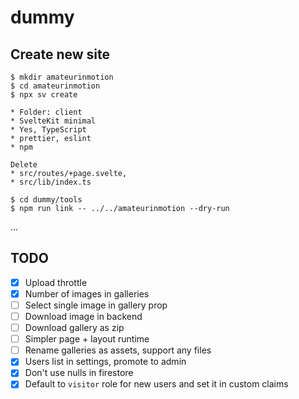 # dummy

## Create new site

```
$ mkdir amateurinmotion
$ cd amateurinmotion
$ npx sv create
```

```
* Folder: client
* SvelteKit minimal
* Yes, TypeScript
* prettier, eslint
* npm
```

```
Delete
* src/routes/+page.svelte,
* src/lib/index.ts
```

```
$ cd dummy/tools
$ npm run link -- ../../amateurinmotion --dry-run
```

…

## TODO

- [x] Upload throttle
- [x] Number of images in galleries
- [ ] Select single image in gallery prop
- [ ] Download image in backend
- [ ] Download gallery as zip
- [ ] Simpler page + layout runtime
- [ ] Rename galleries as assets, support any files
- [x] Users list in settings, promote to admin
- [x] Don't use nulls in firestore
- [x] Default to `visitor` role for new users and set it in custom claims
